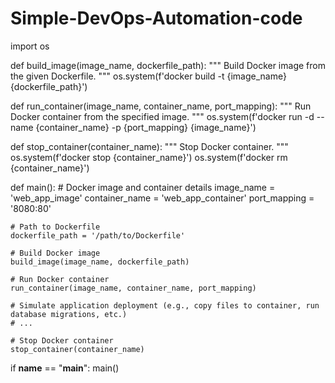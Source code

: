 # Simple-DevOps-Automation-code
import os

def build_image(image_name, dockerfile_path):
    """
    Build Docker image from the given Dockerfile.
    """
    os.system(f'docker build -t {image_name} {dockerfile_path}')

def run_container(image_name, container_name, port_mapping):
    """
    Run Docker container from the specified image.
    """
    os.system(f'docker run -d --name {container_name} -p {port_mapping} {image_name}')

def stop_container(container_name):
    """
    Stop Docker container.
    """
    os.system(f'docker stop {container_name}')
    os.system(f'docker rm {container_name}')

def main():
    # Docker image and container details
    image_name = 'web_app_image'
    container_name = 'web_app_container'
    port_mapping = '8080:80'

    # Path to Dockerfile
    dockerfile_path = '/path/to/Dockerfile'

    # Build Docker image
    build_image(image_name, dockerfile_path)

    # Run Docker container
    run_container(image_name, container_name, port_mapping)

    # Simulate application deployment (e.g., copy files to container, run database migrations, etc.)
    # ...

    # Stop Docker container
    stop_container(container_name)

if __name__ == "__main__":
    main()
